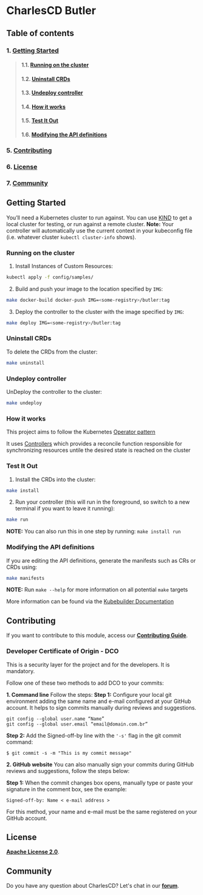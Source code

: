 # **CharlesCD Butler**

## **Table of contents**
### 1. [**Getting Started**](#getting-started)
>#### 1.1. [**Running on the cluster**](#requirements)
>#### 1.2. [**Uninstall CRDs**](#uninstall-crds)
>#### 1.3. [**Undeploy controller**](#undeploy-controller)
>#### 1.4. [**How it works**](#how-it-works)
>#### 1.5. [**Test It Out**](#test-it-out)
>#### 1.6. [**Modifying the API definitions**](#modifying-the-api-definitions)
### 5. [**Contributing**](#contributing)
### 6. [**License**](#license)
### 7. [**Community**](#community)


## Getting Started
You’ll need a Kubernetes cluster to run against. You can use [KIND](https://sigs.k8s.io/kind) to get a local cluster for testing, or run against a remote cluster.
**Note:** Your controller will automatically use the current context in your kubeconfig file (i.e. whatever cluster `kubectl cluster-info` shows).

### Running on the cluster
1. Install Instances of Custom Resources:

```sh
kubectl apply -f config/samples/
```

2. Build and push your image to the location specified by `IMG`:
	
```sh
make docker-build docker-push IMG=<some-registry>/butler:tag
```
	
3. Deploy the controller to the cluster with the image specified by `IMG`:

```sh
make deploy IMG=<some-registry>/butler:tag
```

### Uninstall CRDs
To delete the CRDs from the cluster:

```sh
make uninstall
```

### Undeploy controller
UnDeploy the controller to the cluster:

```sh
make undeploy
```

### How it works
This project aims to follow the Kubernetes [Operator pattern](https://kubernetes.io/docs/concepts/extend-kubernetes/operator/)

It uses [Controllers](https://kubernetes.io/docs/concepts/architecture/controller/) 
which provides a reconcile function responsible for synchronizing resources untile the desired state is reached on the cluster 

### Test It Out
1. Install the CRDs into the cluster:

```sh
make install
```

2. Run your controller (this will run in the foreground, so switch to a new terminal if you want to leave it running):

```sh
make run
```

**NOTE:** You can also run this in one step by running: `make install run`

### Modifying the API definitions
If you are editing the API definitions, generate the manifests such as CRs or CRDs using:

```sh
make manifests
```

**NOTE:** Run `make --help` for more information on all potential `make` targets

More information can be found via the [Kubebuilder Documentation](https://book.kubebuilder.io/introduction.html)

## **Contributing**

If you want to contribute to this module, access our [**Contributing Guide**](https://github.com/ZupIT/charlescd/blob/main/CONTRIBUTING.md).

### **Developer Certificate of Origin - DCO**

 This is a security layer for the project and for the developers. It is mandatory.
 
 Follow one of these two methods to add DCO to your commits:
 
**1. Command line**
 Follow the steps: 
 **Step 1:** Configure your local git environment adding the same name and e-mail configured at your GitHub account. It helps to sign commits manually during reviews and suggestions.

 ```
git config --global user.name “Name”
git config --global user.email “email@domain.com.br”
```
**Step 2:** Add the Signed-off-by line with the `'-s'` flag in the git commit command:

```
$ git commit -s -m "This is my commit message"
```

**2. GitHub website**
You can also manually sign your commits during GitHub reviews and suggestions, follow the steps below: 

**Step 1:** When the commit changes box opens, manually type or paste your signature in the comment box, see the example:

```
Signed-off-by: Name < e-mail address >
```

For this method, your name and e-mail must be the same registered on your GitHub account.

[Charles Documentation]: https://docs.charlescd.io/
[Node environment]: https://nodejs.org/en/
[Docker]: https://docs.docker.com/get-docker/
[Swagger API Documentation]: http://localhost:3000/api/swagger
[Postman Collection]: src/resources/postman/Charles_Butler.postman_collection.json
[Contributing Guide]: https://github.com/ZupIT/charlescd/blob/master/CONTRIBUTING.md

## **License**
[**Apache License 2.0**](https://github.com/ZupIT/charlescd/blob/main/LICENSE).

## **Community**

Do you have any question about CharlesCD? Let's chat in our [**forum**](https://forum.zup.com.br/).
